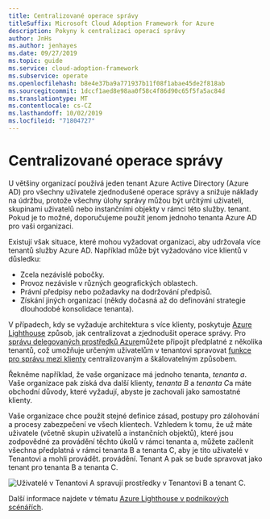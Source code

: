 ```yaml
---
title: Centralizované operace správy
titleSuffix: Microsoft Cloud Adoption Framework for Azure
description: Pokyny k centralizaci operací správy
author: JnHs
ms.author: jenhayes
ms.date: 09/27/2019
ms.topic: guide
ms.service: cloud-adoption-framework
ms.subservice: operate
ms.openlocfilehash: b8e4e37ba9a771937b11f08f1abae45de2f818ab
ms.sourcegitcommit: 1dccf1aed8e98aa0f58c4f86d90c65f5fa5ac84d
ms.translationtype: MT
ms.contentlocale: cs-CZ
ms.lasthandoff: 10/02/2019
ms.locfileid: "71804727"
---
```

# <a name="centralize-management-operations"></a>Centralizované operace správy

U většiny organizací používá jeden tenant Azure Active Directory (Azure AD) pro všechny uživatele zjednodušené operace správy a snižuje náklady na údržbu, protože všechny úlohy správy můžou být určitými uživateli, skupinami uživatelů nebo instančními objekty v rámci této služby. tenant. Pokud je to možné, doporučujeme použít jenom jednoho tenanta Azure AD pro vaši organizaci.

Existují však situace, které mohou vyžadovat organizaci, aby udržovala více tenantů služby Azure AD. Například může být vyžadováno více klientů v důsledku:

- Zcela nezávislé pobočky.
- Provoz nezávisle v různých geografických oblastech.
- Právní předpisy nebo požadavky na dodržování předpisů.
- Získání jiných organizací (někdy dočasná až do definování strategie dlouhodobé konsolidace tenanta).

V případech, kdy se vyžaduje architektura s více klienty, poskytuje [Azure Lighthouse](https://docs.microsoft.com/azure/lighthouse/overview) způsob, jak centralizovat a zjednodušit operace správy. Pro [správu delegovaných prostředků Azure](https://docs.microsoft.com/azure/lighthouse/concepts/azure-delegated-resource-management)můžete připojit předplatné z několika tenantů, což umožňuje určeným uživatelům v tenantovi spravovat [funkce pro správu mezi klienty](https://docs.microsoft.com/azure/lighthouse/concepts/cross-tenant-management-experience) centralizovaným a škálovatelným způsobem.

Řekněme například, že vaše organizace má jednoho tenanta, *tenanta a*. Vaše organizace pak získá dva další klienty, *tenanta B* a *tenanta C*a máte obchodní důvody, které vyžadují, abyste je zachovali jako samostatné klienty.

Vaše organizace chce použít stejné definice zásad, postupy pro zálohování a procesy zabezpečení ve všech klientech. Vzhledem k tomu, že už máte uživatele (včetně skupin uživatelů a instančních objektů), které jsou zodpovědné za provádění těchto úkolů v rámci tenanta a, můžete začlenit všechna předplatná v rámci tenanta B a tenanta C, aby je tito uživatelé v Tenantovi a mohli provádět. provádění. Tenant A pak se bude spravovat jako tenant pro tenanta B a tenanta C.

![Uživatelé v Tenantovi A spravují prostředky v Tenantovi B a tenant C.](../_images/manage/enterprise-azure-lighthouse.jpg)

Další informace najdete v tématu [Azure Lighthouse v podnikových scénářích](https://docs.microsoft.com/azure/lighthouse/concepts/enterprise).
